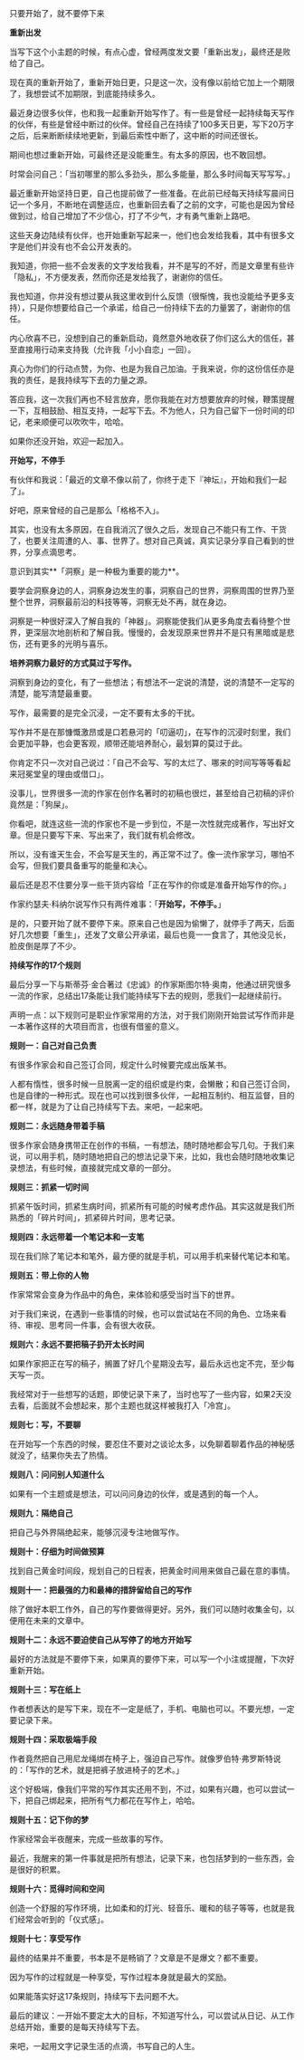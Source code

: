 只要开始了，就不要停下来


**重新出发**

当写下这个小主题的时候，有点心虚，曾经两度发文要「重新出发」，最终还是败给了自己。

现在真的重新开始了，重新开始日更，只是这一次，没有像以前给它加上一个期限了，我想尝试不加期限，到底能持续多久。

最近身边很多伙伴，也和我一起重新开始写作了。有一些是曾经一起持续每天写作的伙伴，有些是曾经中断过的伙伴。曾经自己在持续了100多天日更，写下20万字之后，后来断断续续地更新，到最后索性中断了，这中断的时间还很长。

期间也想过重新开始，可最终还是没能重生。有太多的原因，也不敢回想。

时常会问自己：「当初哪里的那么多劲头，那么多能量，那么多时间每天写写写。」

最近重新开始坚持日更，自己也提前做了一些准备。在此前已经每天持续写晨间日记一个多月，不断地在调整适应，也重新回去看了之前的文字，可能也是因为曾经做到过，给自己增加了不少信心，打了不少气，才有勇气重新上路吧。

这些天身边陆续有伙伴，也开始重新写起来一，他们也会发给我看，其中有很多文字是他们并没有也不会公开发表的。

我知道，你把一些不会发表的文字发给我看，并不是写的不好，而是文章里有些许「隐私」，不方便发表，然而你还是发给我了，谢谢你的信任。

我也知道，你并没有想过要从我这里收到什么反馈（很惭愧，我也没能给予更多支持），只是你想要给自己一个承诺，给自己一份持续下去的力量罢了，谢谢你的信任。

内心欣喜不已，没想到自己的重新启动，竟然意外地收获了你们这么大的信任，甚至直接用行动来支持我（允许我「小小自恋」一回）。

真心为你们的行动点赞，为你、也是为我自己加油。于我来说，你的这份信任亦是我的责任，是我持续写下去的力量之源。

答应我，这一次我们再也不轻言放弃，愿你我能在对方想要放弃的时候，鞭策提醒一下，互相鼓励、相互支持，一起写下去。不为他人，只为自己留下一份时间的印记，老来顺便可以吹吹牛，哈哈。

如果你还没开始，欢迎一起加入。


**开始写，不停手**

有伙伴和我说：「最近的文章不像以前了，你终于走下『神坛』，开始和我们一起了」。

好吧，原来曾经的自己是那么「格格不入」。

其实，也没有太多原因，在自我消沉了很久之后，发现自己不能只有工作、干货了，也要关注周遭的人、事、世界了。想对自己真诚，真实记录分享自己看到的世界，分享点滴思考。

意识到其实**「洞察」是一种极为重要的能力**。

要学会洞察身边的人，洞察身边发生的事，洞察自己的世界，洞察周围的世界乃至整个世界，洞察最前沿的科技等等，洞察无处不再，就在身边。

洞察是一种很好深入了解自我的「神器」。洞察能使我们从更多角度去看待整个世界，更深层次地剖析和了解自我。慢慢的，会发现原来世界并不是只有黑暗或是悲伤，还有更多的光明与喜乐。

**培养洞察力最好的方式莫过于写作。**

洞察到身边的变化，有了一些想法；有想法不一定说的清楚，说的清楚不一定写的清楚，能写清楚最重要。

写作，最需要的是完全沉浸，一定不要有太多的干扰。

写作并不是在那慷慨激昂或是口若悬河的「叨逼叨」，在写作的沉浸时刻里，我们会更加平静，也会更客观，顺带还能培养耐心，最划算的莫过于此。

你肯定不只一次对自己说过：「自己不会写、写的太烂了、哪来的时间写等等看起来冠冕堂皇的理由或借口」。

没事儿，世界很多一流的作家在创作名著时的初稿也很烂，甚至给自己初稿的评价竟然是：「狗屎」。

你看吧，就连这些一流的作家也不是一步到位，不是一次性就完成著作，写出好文章。但是只要写下来、写出来了，我们就有机会修改。

所以，没有谁天生会，不会写是天生的，再正常不过了。像一流作家学习，哪怕不会写，但我们要具备重写的能量和决心。

最后还是忍不住要分享一些干货内容给「正在写作的你或是准备开始写作的你。」

作家约瑟夫·科纳尔说写作只有两件难事：「**开始写，不停手。**」

是的，只要开始了就不要停下来。原来自己也是因为偷懒了，就停手了两天，后面好几次想要「重生」，还发了文章公开承诺，最后也竟一一食言了，其他没见长，脸皮倒是厚了不少。


**持续写作的17个规则**


最后分享一下与斯蒂芬·金合著过《忠诚》的作家斯图尔特·奥南，他通过研究很多一流的作家，总结出17条能让我们能持续写下去的规则，愿我们一起继续前行。

声明一点：以下规则可是职业作家常用的方法，对于我们刚刚开始尝试写作而非是一本著作这样的大项目而言，也很有借鉴的意义。


**规则一：自己对自己负责**

有很多作家会和自己签订合同，规定什么时候要完成出版某书。

人都有惰性，很多时候一旦脱离一定的组织或是约束，会懒散；和自己签订合同，也是自律的一种形式。现在也可以找到很多伙伴，一起相互制约、相互监督，目的都一样，就是为了让自己持续写下去。来吧，一起来吧。


**规则二：永远随身带着手稿**

很多作家会随身携带正在创作的书稿，一有想法，随时随地都会写几句。于我们来说，可以用手机，随时随地把自己的想法记录下来，比如，我也会随时随地收集记录想法，有些时候，直接就完成文章的一部分。


**规则三：抓紧一切时间**

抓紧午饭时间，抓紧生病时间，抓紧所有可能的时候考虑作品。其实这就是我们所熟悉的「碎片时间」，抓紧碎片时间，思考记录。


**规则四：永远带着一个笔记本和一支笔**

现在我们除了笔记本和笔外，最方便的就是手机，可以用手机来替代笔记本和笔。


**规则五：带上你的人物**

作家常常会变身为作品中的角色，来体验和感受当时当下的世界。

对于我们来说，在遇到一些事情的时候，也可以尝试站在不同的角色、立场来看待、审视、思考同一件事，会有很大收获。


**规则六：永远不要把稿子扔开太长时间**

如果作家把正在写的稿子，搁置了好几个星期没去写，最后永远也定不完，至少每天写一页。

我经常对于一些想写的话题，即使记录下来了，当时也写了一些内容，如果2天没去看，后面就不会想起来，那个主题也就这样被我打入「冷宫」。


**规则七：写，不要聊**

在开始写一个东西的时候，要忍住不要对之谈论太多，以免聊着聊着作品的神秘感就没了，结果你失去了热情。


**规则八：问问别人知道什么**

如果有一个主题或是想法，可以问问身边的伙伴，或是遇到的每一个人。


**规则九：隔绝自己**

把自己与外界隔绝起来，能够沉浸专注地做写作。


**规则十：仔细为时间做预算**

找到自己黄金时间段，规划自己的日程表，把黄金时间用来做自己最在意的事情。


**规则十一：把最强的力和最棒的措辞留给自己的写作**

除了做好本职工作外，自己的写作要做得更好。另外，我们可以随时收集金句，以便用在未来的文章中。


**规则十二：永远不要迫使自己从写停了的地方开始写**

最好的方法就是不要停下来，如果真的要停下来，可以写一个小注或提醒，下次好重新开始。


**规则十三：写在纸上**

作者想表达的是写下来，现在不一定是纸了，手机、电脑也可以。不要光想，一定要记录下来。


**规则十四：采取极端手段**

作者竟然把自己用尼龙绳绑在椅子上，强迫自己写作。就像罗伯特·弗罗斯特说的：「写作的艺术，就是把裤子放进椅子的艺术。」

这个好极端，像我们平常的写作其实还用不到，不过，如果有兴趣，也可以尝试一下，把自己绑起来，把所有气力都花在写作上，哈哈。


**规则十五：记下你的梦**

作家经常会半夜醒来，完成一些故事的写作。

最近，我醒来的第一件事就是把所有想法，记录下来，也包括梦到的一些东西，会是很好的积累。


**规则十六：觅得时间和空间**

创造一个舒服的写作环境，比如柔和的灯光、轻音乐、暖和的毯子等等，也就是我们经常会听到的「仪式感」。


**规则十七：享受写作**

最终的结果并不重要，书本是不是畅销了？文章是不是爆文？都不重要。

因为写作的过程就是一种享受，写作过程本身就是最大的奖励。


如果能落实好这17条规则，持续写下去问题不大。

最后的建议：一开始不要定太大的目标，不知道写什么，可以尝试从日记、从工作总结开始，重要的是每天持续写下去。

来吧，一起用文字记录生活的点滴，书写自己的人生。